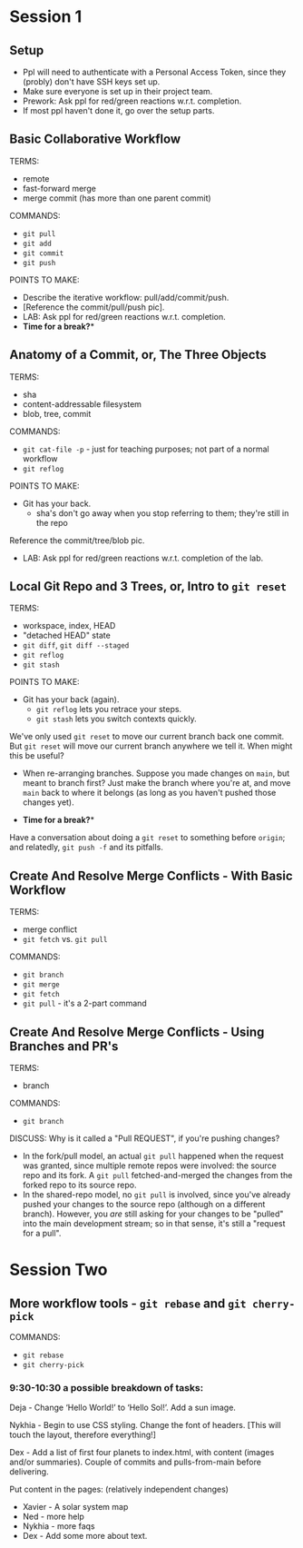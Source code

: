 # Session 1

## Setup
- Ppl will need to authenticate with a Personal Access Token, since they (probly) don't have SSH keys set up.
- Make sure everyone is set up in their project team.
- Prework: Ask ppl for red/green reactions w.r.t. completion.
- If most ppl haven't done it, go over the setup parts.

## Basic Collaborative Workflow
TERMS:
- remote
- fast-forward merge
- merge commit (has more than one parent commit)

COMMANDS:
- `git pull`
- `git add`
- `git commit`
- `git push`

POINTS TO MAKE:
- Describe the iterative workflow: pull/add/commit/push.
- [Reference the commit/pull/push pic].
- LAB: Ask ppl for red/green reactions w.r.t. completion.
- **Time for a break?***

## Anatomy of a Commit, or, The Three Objects
TERMS:
- sha
- content-addressable filesystem
- blob, tree, commit

COMMANDS:
- `git cat-file -p` - just for teaching purposes; not part of a normal workflow
- `git reflog`

POINTS TO MAKE:
- Git has your back.
  - sha's don't go away when you stop referring to them; they're still in the repo

Reference the commit/tree/blob pic.


- LAB: Ask ppl for red/green reactions w.r.t. completion of the lab.


## Local Git Repo and 3 Trees, or, Intro to `git reset`
TERMS:
- workspace, index, HEAD
- "detached HEAD" state
- `git diff`, `git diff --staged`
- `git reflog`
- `git stash`

POINTS TO MAKE:
- Git has your back (again).
  - `git reflog` lets you retrace your steps.
  - `git stash` lets you switch contexts quickly.

We've only used `git reset` to move our current branch back one commit.  But `git reset` will move our current branch anywhere we tell it.  When might this be useful?
- When re-arranging branches.  Suppose you made changes on `main`, but meant to branch first?  Just make the branch where you're at, and move `main` back to where it belongs (as long as you haven't pushed those changes yet).

- **Time for a break?***

Have a conversation about doing a `git reset` to something before `origin`; and relatedly, `git push -f` and its pitfalls.

## Create And Resolve Merge Conflicts - With Basic Workflow
TERMS:
- merge conflict
- `git fetch` vs. `git pull`

COMMANDS:
- `git branch`
- `git merge`
- `git fetch`
- `git pull` - it's a 2-part command

## Create And Resolve Merge Conflicts - Using Branches and PR's
TERMS:
- branch

COMMANDS:
- `git branch`

DISCUSS: Why is it called a "Pull REQUEST", if you're pushing changes?
- In the fork/pull model, an actual `git pull` happened when the request was granted, since multiple remote repos were involved: the source repo and its fork.  A `git pull` fetched-and-merged the changes from the forked repo to its source repo.
- In the shared-repo model, no `git pull` is involved, since you've already pushed your changes to the source repo (although on a different branch).  However, you *are* still asking for your changes to be "pulled" into the main development stream; so in that sense, it's still a "request for a pull".


# Session Two


## More workflow tools - `git rebase` and `git cherry-pick`
COMMANDS:
- `git rebase`
- `git cherry-pick`

### 9:30-10:30 a possible breakdown of tasks:

Deja - Change ‘Hello World!’ to ‘Hello Sol!’. Add a sun image.

Nykhia - Begin to use CSS styling. Change the font of headers.  [This will touch the layout, therefore everything!]

Dex - Add a list of first four planets to index.html, with content (images and/or summaries).  Couple of commits and pulls-from-main before delivering.

Put content in the pages:  (relatively independent changes)
- Xavier - A solar system map
- Ned - more help
- Nykhia - more faqs
- Dex - Add some more about text.


